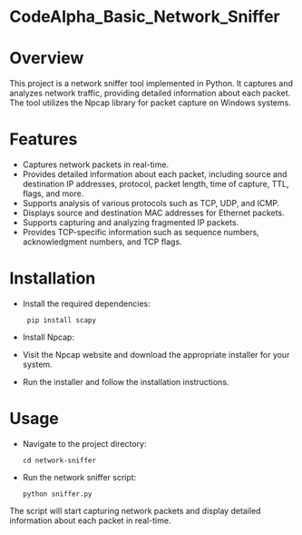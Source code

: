 # CodeAlpha_Basic_Network_Sniffer
 # Overview
  This project is a network sniffer tool implemented in Python. It captures and analyzes network traffic, providing detailed information about each packet. The tool utilizes the Npcap library for packet capture on Windows systems.

 # Features
  * Captures network packets in real-time.
  * Provides detailed information about each packet, including source and destination IP addresses, protocol, packet length, time of capture, TTL, flags, and more.
  * Supports analysis of various protocols such as TCP, UDP, and ICMP.
  * Displays source and destination MAC addresses for Ethernet packets.
  * Supports capturing and analyzing fragmented IP packets.
  * Provides TCP-specific information such as sequence numbers, acknowledgment numbers, and TCP flags.
    
 # Installation
  * Install the required dependencies:
    
         pip install scapy

  * Install Npcap:
   * Visit the Npcap website and download the appropriate installer for your system.
   * Run the installer and follow the installation instructions.
     
 # Usage
  * Navigate to the project directory:
    
        cd network-sniffer
    
  * Run the network sniffer script:

        python sniffer.py
    
The script will start capturing network packets and display detailed information about each packet in real-time.
